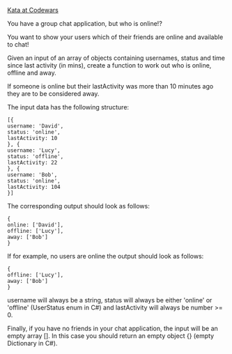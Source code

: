 [Kata at Codewars](https://www.codewars.com/kata/5b6375f707a2664ada00002a/train/javascript)

You have a group chat application, but who is online!?

You want to show your users which of their friends are online and available to chat!

Given an input of an array of objects containing usernames, status and time since last activity (in mins), create a function to work out who is online, offline and away.

If someone is online but their lastActivity was more than 10 minutes ago they are to be considered away.

The input data has the following structure:

```
[{
username: 'David',
status: 'online',
lastActivity: 10
}, {
username: 'Lucy',
status: 'offline',
lastActivity: 22
}, {
username: 'Bob',
status: 'online',
lastActivity: 104
}]
```

The corresponding output should look as follows:

```
{
online: ['David'],
offline: ['Lucy'],
away: ['Bob']
}
```

If for example, no users are online the output should look as follows:

```
{
offline: ['Lucy'],
away: ['Bob']
}
```

username will always be a string, status will always be either 'online' or 'offline' (UserStatus enum in C#) and lastActivity will always be number >= 0.

Finally, if you have no friends in your chat application, the input will be an empty array []. In this case you should return an empty object {} (empty Dictionary in C#).
